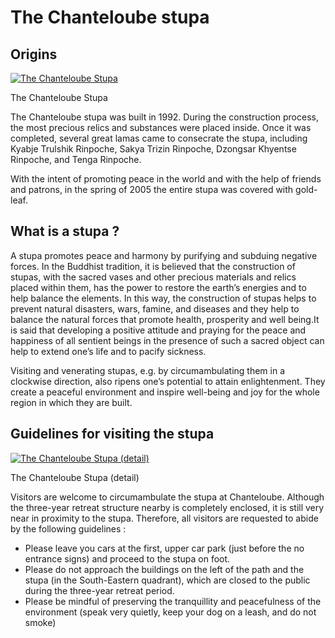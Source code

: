 #  The Chanteloube stupa 

##  Origins 

[ ![The Chanteloube Stupa](/images/img_stoupa_chanteloube_1-150x150.jpg) ](http://www.songtsen.org/chanteloube/wp-content/uploads/sites/5/2013/12/img_stoupa_chanteloube_1.jpg)

The Chanteloube Stupa 

The Chanteloube stupa was built in 1992. During the construction process, the most precious relics and substances were placed inside. Once it was completed, several great lamas came to consecrate the stupa, including Kyabje Trulshik Rinpoche, Sakya Trizin Rinpoche, Dzongsar Khyentse Rinpoche, and Tenga Rinpoche. 

With the intent of promoting peace in the world and with the help of friends and patrons, in the spring of 2005 the entire stupa was covered with gold-leaf. 

##  What is a stupa ? 

A stupa promotes peace and harmony by purifying and subduing negative forces. In the Buddhist tradition, it is believed that the construction of stupas, with the sacred vases and other precious materials and relics placed within them, has the power to restore the earth’s energies and to help balance the elements. In this way, the construction of stupas helps to prevent natural disasters, wars, famine, and diseases and they help to balance the natural forces that promote health, prosperity and well being.It is said that developing a positive attitude and praying for the peace and happiness of all sentient beings in the presence of such a sacred object can help to extend one’s life and to pacify sickness. 

Visiting and venerating stupas, e.g. by circumambulating them in a clockwise direction, also ripens one’s potential to attain enlightenment. They create a peaceful environment and inspire well-being and joy for the whole region in which they are built. 

##  Guidelines for visiting the stupa 

[ ![The Chanteloube Stupa \(detail\)](/images/img_stoupa_chanteloube_2-150x150.jpg) ](http://www.songtsen.org/chanteloube/wp-content/uploads/sites/5/2013/12/img_stoupa_chanteloube_2.jpg)

The Chanteloube Stupa (detail) 

Visitors are welcome to circumambulate the stupa at Chanteloube. Although the three-year retreat structure nearby is completely enclosed, it is still very near in proximity to the stupa. Therefore, all visitors are requested to abide by the following guidelines : 

  * Please leave you cars at the first, upper car park (just before the no entrance signs) and proceed to the stupa on foot. 
  * Please do not approach the buildings on the left of the path and the stupa (in the South-Eastern quadrant), which are closed to the public during the three-year retreat period. 
  * Please be mindful of preserving the tranquillity and peacefulness of the environment (speak very quietly, keep your dog on a leash, and do not smoke) 


